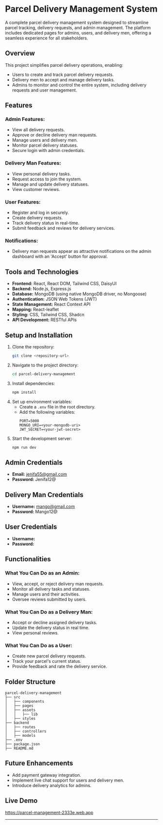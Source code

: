# Parcel Delivery Management System

A complete parcel delivery management system designed to streamline parcel tracking, delivery requests, and admin management. The platform includes dedicated pages for admins, users, and delivery men, offering a seamless experience for all stakeholders.

## Overview
This project simplifies parcel delivery operations, enabling:
- Users to create and track parcel delivery requests.
- Delivery men to accept and manage delivery tasks.
- Admins to monitor and control the entire system, including delivery requests and user management.

## Features

### Admin Features:
- View all delivery requests.
- Approve or decline delivery man requests.
- Manage users and delivery men.
- Monitor parcel delivery statuses.
- Secure login with admin credentials.

### Delivery Man Features:
- View personal delivery tasks.
- Request access to join the system.
- Manage and update delivery statuses.
- View customer reviews.

### User Features:
- Register and log in securely.
- Create delivery requests.
- Track delivery status in real-time.
- Submit feedback and reviews for delivery services.

### Notifications:
- Delivery man requests appear as attractive notifications on the admin dashboard with an 'Accept' button for approval.

## Tools and Technologies
- **Frontend:** React, React DOM, Tailwind CSS, DaisyUI
- **Backend:** Node.js, Express.js
- **Database:** MongoDB (using native MongoDB driver, no Mongoose)
- **Authentication:** JSON Web Tokens (JWT)
- **State Management:** React Context API
- **Mapping:** React-leaflet
- **Styling:** CSS, Tailwind CSS, Shadcn
- **API Development:** RESTful APIs

## Setup and Installation
1. Clone the repository:
   ```bash
   git clone <repository-url>
   ```
2. Navigate to the project directory:
   ```bash
   cd parcel-delivery-management
   ```
3. Install dependencies:
   ```bash
   npm install
   ```
4. Set up environment variables:
   - Create a `.env` file in the root directory.
   - Add the following variables:
     ```env
     PORT=5000
     MONGO_URI=<your-mongodb-uri>
     JWT_SECRET=<your-jwt-secret>
     ```
5. Start the development server:
   ```bash
   npm run dev
   ```

## Admin Credentials
- **Email:** jenifa55@gmail.com
- **Password:** Jenifa12@

## Delivery Man Credentials
- **Username:** mango@gmail.com
- **Password:** Mango12@

## User Credentials
- **Username:** 
- **Password:** 

## Functionalities

### What You Can Do as an Admin:
- View, accept, or reject delivery man requests.
- Monitor all delivery tasks and statuses.
- Manage users and their activities.
- Oversee reviews submitted by users.

### What You Can Do as a Delivery Man:
- Accept or decline assigned delivery tasks.
- Update the delivery status in real time.
- View personal reviews.

### What You Can Do as a User:
- Create new parcel delivery requests.
- Track your parcel's current status.
- Provide feedback and rate the delivery service.

## Folder Structure
```
parcel-delivery-management
├── src
│   ├── components
│   ├── pages
│   ├── assets
│   │   ├── lib
│   ├── styles
├── backend
│   ├── routes
│   ├── controllers
│   ├── models
├── .env
├── package.json
├── README.md
```

## Future Enhancements
- Add payment gateway integration.
- Implement live chat support for users and delivery men.
- Introduce delivery analytics for admins.

## Live Demo
https://parcel-management-2333e.web.app

---


